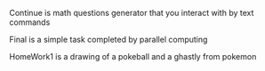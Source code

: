 Continue is math questions generator that you interact with by text commands 

Final is a simple task completed by parallel computing

HomeWork1 is a drawing of a pokeball and a ghastly from pokemon
